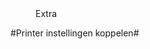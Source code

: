 <properties>
	<page>
		<title>Extra</title>
	</page>
	<menu>
		<position>Extra 
		<title>Introductie</title>
	</menu>
</properties>

#Printer instellingen koppelen#
<description>